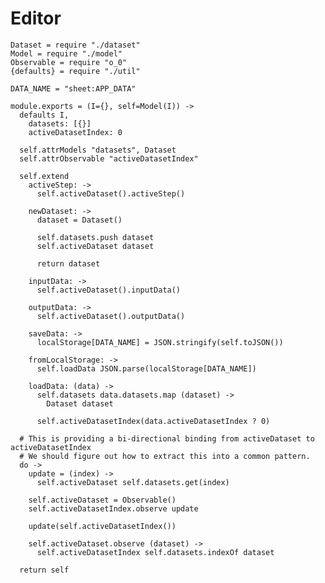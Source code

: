 Editor
======

    Dataset = require "./dataset"
    Model = require "./model"
    Observable = require "o_0"
    {defaults} = require "./util"

    DATA_NAME = "sheet:APP_DATA"

    module.exports = (I={}, self=Model(I)) ->
      defaults I,
        datasets: [{}]
        activeDatasetIndex: 0

      self.attrModels "datasets", Dataset
      self.attrObservable "activeDatasetIndex"

      self.extend
        activeStep: ->
          self.activeDataset().activeStep()

        newDataset: ->
          dataset = Dataset()

          self.datasets.push dataset
          self.activeDataset dataset

          return dataset

        inputData: ->
          self.activeDataset().inputData()

        outputData: ->
          self.activeDataset().outputData()

        saveData: ->
          localStorage[DATA_NAME] = JSON.stringify(self.toJSON())

        fromLocalStorage: ->
          self.loadData JSON.parse(localStorage[DATA_NAME])

        loadData: (data) ->
          self.datasets data.datasets.map (dataset) ->
            Dataset dataset

          self.activeDatasetIndex(data.activeDatasetIndex ? 0)

      # This is providing a bi-directional binding from activeDataset to activeDatasetIndex
      # We should figure out how to extract this into a common pattern.
      do ->
        update = (index) ->
          self.activeDataset self.datasets.get(index)

        self.activeDataset = Observable()
        self.activeDatasetIndex.observe update

        update(self.activeDatasetIndex())

        self.activeDataset.observe (dataset) ->
          self.activeDatasetIndex self.datasets.indexOf dataset

      return self
